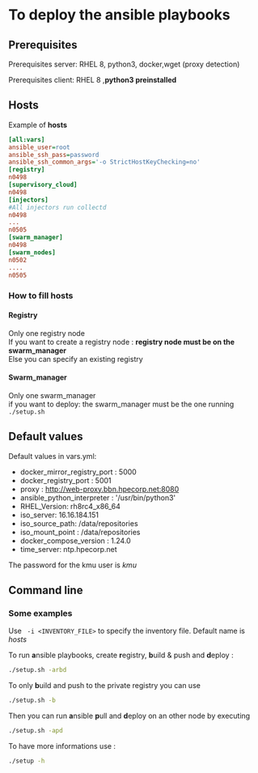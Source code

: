 # To deploy the ansible playbooks

## Prerequisites

Prerequisites server: RHEL 8, python3, docker,wget (proxy detection)

Prerequisites client: RHEL 8 ,**python3 preinstalled**

## Hosts

Example of **hosts**
```ini
[all:vars]
ansible_user=root
ansible_ssh_pass=password
ansible_ssh_common_args='-o StrictHostKeyChecking=no'
[registry]
n0498
[supervisory_cloud]
n0498
[injectors]
#All injectors run collectd
n0498
...
n0505
[swarm_manager]
n0498
[swarm_nodes]
n0502
....
n0505
```

### How to fill hosts
#### Registry
Only one registry node  
If you want to create a registry node : **registry node must be on the swarm_manager**  
Else you can specify an existing registry  
#### Swarm_manager
Only one swarm_manager  
if you want to deploy: the swarm_manager must be the one running `./setup.sh`  

## Default values

Default values in vars.yml:
* docker_mirror_registry_port : 5000
* docker_registry_port : 5001
* proxy : http://web-proxy.bbn.hpecorp.net:8080
* ansible_python_interpreter : '/usr/bin/python3'
* RHEL_Version: rh8rc4_x86_64
* iso_server: 16.16.184.151
* iso_source_path: /data/repositories
* iso_mount_point : /data/repositories
* docker_compose_version : 1.24.0
* time_server: ntp.hpecorp.net


The password for the kmu user is *kmu*

## Command line

### Some examples 

Use ` -i <INVENTORY_FILE>` to specify the inventory file. Default name is *hosts*  

To run **a**nsible playbooks, create **r**egistry, **b**uild & push  and **d**eploy :
```bash
./setup.sh -arbd 
```


To only **b**uild and push to the private registry you can use
```bash
./setup.sh -b 
```
Then you can run **a**nsible **p**ull and **d**eploy on an other node by executing
```bash
./setup.sh -apd 
```


To have more informations use :
```bash
./setup -h
```
